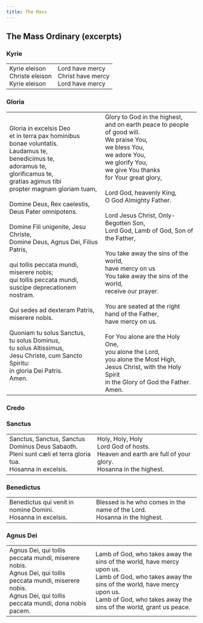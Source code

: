 ```yaml
---
title: The Mass
---
```


## The Mass Ordinary (excerpts)

### Kyrie

<table class="bare">
  <tr>
    <td>
      Kyrie eleison<br/>
      Christe eleison<br/>
      Kyrie eleison<br/>
    </td>
    <td>
      Lord have mercy<br/>
      Christ have mercy<br/>
      Lord have mercy<br/>
    </td>
  </tr>
</table>

### Gloria

<table class="bare">
  <tr>
    <td>
	Gloria in excelsis Deo<br/>
	et in terra pax hominibus bonae voluntatis.<br/>
	Laudamus te,<br/>
	benedicimus te,<br/>
	adoramus te,<br/>
	glorificamus te,<br/>
	gratias agimus tibi<br/>propter magnam gloriam tuam,<br/>
	<br/>
	Domine Deus, Rex caelestis,<br/>
	Deus Pater omnípotens.<br/>
	<br/>
	Domine Fili unigenite, Jesu Christe,<br/>
	Domine Deus, Agnus Dei, Filius Patris,<br/>
	<br/>
	qui tollis peccata mundi,<br/>miserere nobis;<br/>
	qui tollis peccata mundi,<br/>suscipe deprecationem nostram.<br/>
	<br/>
	Qui sedes ad dexteram Patris,<br/>miserere nobis.<br/>
	<br/>
	Quoniam tu solus Sanctus,<br/>tu solus Dominus,<br/>tu solus Altissimus,<br/>
	Jesu Christe, cum Sancto Spiritu:<br/>in gloria Dei Patris.<br/>Amen.<br/>
    </td>
    <td>
	Glory to God in the highest,<br/>
	and on earth peace to people of good will.<br/>
	We praise You,<br/>
	we bless You,<br/>
	we adore You,<br/>
	we glorify You,<br/>
	we give You thanks<br/>for Your great glory,<br/>
	<br/>
	Lord God, heavenly King,<br/>
	O God Almighty Father.<br/>
	<br/>
	Lord Jesus Christ, Only-Begotten Son,<br/>
	Lord God, Lamb of God, Son of the Father,<br/>
	<br/>
	You take away the sins of the world,<br/>have mercy on us<br/>
	You take away the sins of the world,<br/>receive our prayer.<br/>
	<br/>
	You are seated at the right hand of the Father,<br/>have mercy on us.<br/>
	<br/>
	For You alone are the Holy One,<br/>you alone the Lord,<br/>you alone the Most High,<br/>
	Jesus Christ, with the Holy Spirit<br/>in the Glory of God the Father.<br/>Amen.<br/>
    </td>
  </tr>
</table>

### Credo

### Sanctus

<table class="bare">
  <tr>
    <td>
Sanctus, Sanctus, Sanctus<br/>
Dominus Deus Sabaoth.<br/>
Pleni sunt cæli et terra gloria tua.<br/>
Hosanna in excelsis.<br/>
    </td>
    <td>
Holy, Holy, Holy<br/>
Lord God of hosts.<br/>
Heaven and earth are full of your glory.<br/>
Hosanna in the highest.<br/>
    </td>
  </tr>
</table>

### Benedictus

<table class="bare">
  <tr>
    <td>
Benedictus qui venit in nomine Domini.<br/>
Hosanna in excelsis.<br/>
    </td>
    <td>
Blessed is he who comes in the name of the Lord.<br/>
Hosanna in the highest.<br/>
    </td>
  </tr>
</table>

### Agnus Dei

<table class="bare">
  <tr>
    <td>
Agnus Dei, qui tollis peccata mundi,
    miserere nobis.<br/>
Agnus Dei, qui tollis peccata mundi,
    miserere nobis.<br/>
Agnus Dei, qui tollis peccata mundi,
    dona nobis pacem.<br/>
    </td>
    <td>
Lamb of God, who takes away the sins of the world,
    have mercy upon us.<br/>
Lamb of God, who takes away the sins of the world,
    have mercy upon us.<br/>
Lamb of God, who takes away the sins of the world,
    grant us peace.<br/>
    </td>
  </tr>
</table>
